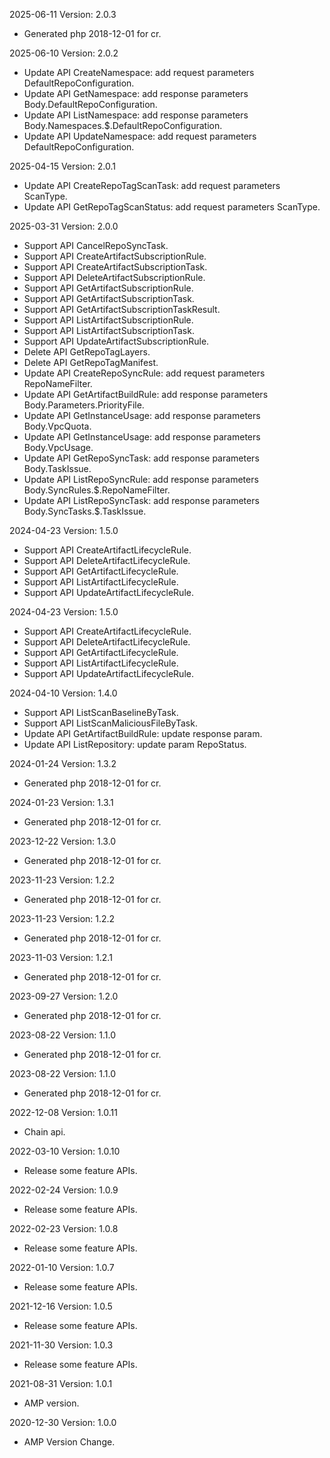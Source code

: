 2025-06-11 Version: 2.0.3
- Generated php 2018-12-01 for cr.

2025-06-10 Version: 2.0.2
- Update API CreateNamespace: add request parameters DefaultRepoConfiguration.
- Update API GetNamespace: add response parameters Body.DefaultRepoConfiguration.
- Update API ListNamespace: add response parameters Body.Namespaces.$.DefaultRepoConfiguration.
- Update API UpdateNamespace: add request parameters DefaultRepoConfiguration.


2025-04-15 Version: 2.0.1
- Update API CreateRepoTagScanTask: add request parameters ScanType.
- Update API GetRepoTagScanStatus: add request parameters ScanType.


2025-03-31 Version: 2.0.0
- Support API CancelRepoSyncTask.
- Support API CreateArtifactSubscriptionRule.
- Support API CreateArtifactSubscriptionTask.
- Support API DeleteArtifactSubscriptionRule.
- Support API GetArtifactSubscriptionRule.
- Support API GetArtifactSubscriptionTask.
- Support API GetArtifactSubscriptionTaskResult.
- Support API ListArtifactSubscriptionRule.
- Support API ListArtifactSubscriptionTask.
- Support API UpdateArtifactSubscriptionRule.
- Delete API GetRepoTagLayers.
- Delete API GetRepoTagManifest.
- Update API CreateRepoSyncRule: add request parameters RepoNameFilter.
- Update API GetArtifactBuildRule: add response parameters Body.Parameters.PriorityFile.
- Update API GetInstanceUsage: add response parameters Body.VpcQuota.
- Update API GetInstanceUsage: add response parameters Body.VpcUsage.
- Update API GetRepoSyncTask: add response parameters Body.TaskIssue.
- Update API ListRepoSyncRule: add response parameters Body.SyncRules.$.RepoNameFilter.
- Update API ListRepoSyncTask: add response parameters Body.SyncTasks.$.TaskIssue.


2024-04-23 Version: 1.5.0
- Support API CreateArtifactLifecycleRule.
- Support API DeleteArtifactLifecycleRule.
- Support API GetArtifactLifecycleRule.
- Support API ListArtifactLifecycleRule.
- Support API UpdateArtifactLifecycleRule.


2024-04-23 Version: 1.5.0
- Support API CreateArtifactLifecycleRule.
- Support API DeleteArtifactLifecycleRule.
- Support API GetArtifactLifecycleRule.
- Support API ListArtifactLifecycleRule.
- Support API UpdateArtifactLifecycleRule.


2024-04-10 Version: 1.4.0
- Support API ListScanBaselineByTask.
- Support API ListScanMaliciousFileByTask.
- Update API GetArtifactBuildRule: update response param.
- Update API ListRepository: update param RepoStatus.


2024-01-24 Version: 1.3.2
- Generated php 2018-12-01 for cr.

2024-01-23 Version: 1.3.1
- Generated php 2018-12-01 for cr.

2023-12-22 Version: 1.3.0
- Generated php 2018-12-01 for cr.

2023-11-23 Version: 1.2.2
- Generated php 2018-12-01 for cr.

2023-11-23 Version: 1.2.2
- Generated php 2018-12-01 for cr.

2023-11-03 Version: 1.2.1
- Generated php 2018-12-01 for cr.

2023-09-27 Version: 1.2.0
- Generated php 2018-12-01 for cr.

2023-08-22 Version: 1.1.0
- Generated php 2018-12-01 for cr.

2023-08-22 Version: 1.1.0
- Generated php 2018-12-01 for cr.

2022-12-08 Version: 1.0.11
- Chain api.

2022-03-10 Version: 1.0.10
- Release some feature APIs.

2022-02-24 Version: 1.0.9
- Release some feature APIs.

2022-02-23 Version: 1.0.8
- Release some feature APIs.

2022-01-10 Version: 1.0.7
- Release some feature APIs.

2021-12-16 Version: 1.0.5
- Release some feature APIs.

2021-11-30 Version: 1.0.3
- Release some feature APIs.

2021-08-31 Version: 1.0.1
- AMP version.

2020-12-30 Version: 1.0.0
- AMP Version Change.

